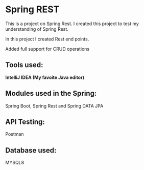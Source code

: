 # Spring REST

This is a project on Spring Rest. I created this project to test my understanding of Spring Rest. 

In this project I created Rest end points.

Added full support for CRUD operations

## Tools used:

**IntelliJ IDEA (My favoite Java editor)**

## Modules used in the Spring:

Spring Boot, Spring Rest and Spring DATA JPA



## API Testing:

Postman 

## Database used:

MYSQL8
